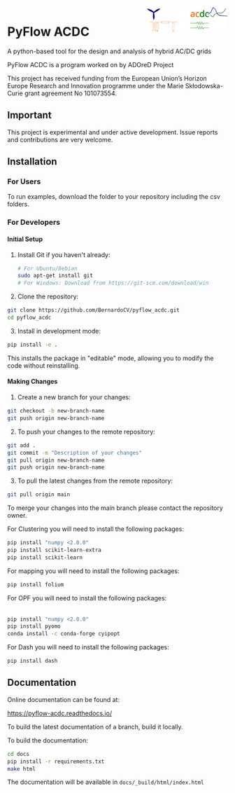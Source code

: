 <img src="docs/images/logo_dark.svg" align="right" width="200px">

# PyFlow ACDC
A python-based tool for the design and analysis of hybrid AC/DC grids


PyFlow ACDC is a program worked on by ADOreD Project 

This project has received funding from the European Union’s  Horizon Europe 
Research and Innovation programme under the Marie Skłodowska-Curie grant 
agreement No 101073554.

## Important

This project is experimental and under active development. Issue reports and contributions are very welcome.

## Installation

### For Users
To run examples, download the folder to your repository including the csv folders.

### For Developers
#### Initial Setup
1. Install Git if you haven't already:
   ```bash
   # For Ubuntu/Debian
   sudo apt-get install git
   # For Windows: Download from https://git-scm.com/download/win
   ```

2. Clone the repository:
```bash
git clone https://github.com/BernardoCV/pyflow_acdc.git
cd pyflow_acdc
```

3. Install in development mode:
```bash
pip install -e .
```
This installs the package in "editable" mode, allowing you to modify the code without reinstalling.

#### Making Changes

1. Create a new branch for your changes:
```bash
git checkout -b new-branch-name
git push origin new-branch-name
```

2. To push your changes to the remote repository:
```bash
git add .
git commit -m "Description of your changes"
git pull origin new-branch-name
git push origin new-branch-name
```

3. To pull the latest changes from the remote repository:
```bash
git pull origin main
```

To merge your changes into the main branch please contact the repository owner.

For Clustering you will need to install the following packages:
```bash
pip install "numpy <2.0.0"
pip install scikit-learn-extra
pip install scikit-learn
```
For mapping you will need to install the following packages:
```bash
pip install folium
```

For OPF you will need to install the following packages:
```bash

pip install "numpy <2.0.0"
pip install pyomo
conda install -c conda-forge cyipopt

```



For Dash you will need to install the following packages:
```bash
pip install dash

```


## Documentation
Online documentation can be found at:

https://pyflow-acdc.readthedocs.io/

To build the latest documentation of a branch, build it locally.

To build the documentation:
```bash
cd docs
pip install -r requirements.txt
make html
```

The documentation will be available in `docs/_build/html/index.html`
